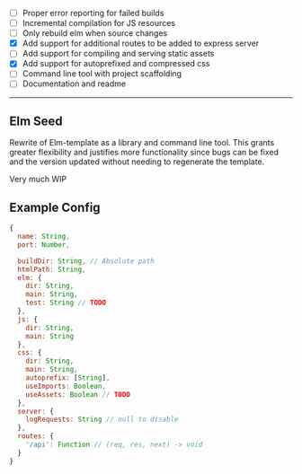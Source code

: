 - [ ] Proper error reporting for failed builds
- [ ] Incremental compilation for JS resources
- [ ] Only rebuild elm when source changes
- [x] Add support for additional routes to be added to express server
- [ ] Add support for compiling and serving static assets
- [x] Add support for autoprefixed and compressed css
- [ ] Command line tool with project scaffolding
- [ ] Documentation and readme

---


Elm Seed
----------

Rewrite of Elm-template as a library and command line tool. This grants greater
flexibility and justifies more functionality since bugs can be fixed and the
version updated without needing to regenerate the template.

Very much WIP


Example Config
-----------------

```js
{
  name: String,
  port: Number,

  buildDir: String, // Absolute path
  htmlPath: String,
  elm: {
    dir: String,
    main: String,
    test: String // TODO
  },
  js: {
    dir: String,
    main: String
  },
  css: {
    dir: String,
    main: String,
    autoprefix: [String],
    useImports: Boolean,
    useAssets: Boolean // TODO
  },
  server: {
    logRequests: String // null to disable
  },
  routes: {
    '/api': Function // (req, res, next) -> void
  }
}
```
